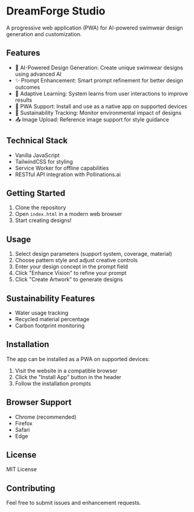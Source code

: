 # DreamForge Studio

A progressive web application (PWA) for AI-powered swimwear design generation and customization.

## Features

- 🎨 AI-Powered Design Generation: Create unique swimwear designs using advanced AI
- ✨ Prompt Enhancement: Smart prompt refinement for better design outcomes
- 🔄 Adaptive Learning: System learns from user interactions to improve results
- 📱 PWA Support: Install and use as a native app on supported devices
- 🌱 Sustainability Tracking: Monitor environmental impact of designs
- 📤 Image Upload: Reference image support for style guidance

## Technical Stack

- Vanilla JavaScript
- TailwindCSS for styling
- Service Worker for offline capabilities
- RESTful API integration with Pollinations.ai

## Getting Started

1. Clone the repository
2. Open `index.html` in a modern web browser
3. Start creating designs!

## Usage

1. Select design parameters (support system, coverage, material)
2. Choose pattern style and adjust creative controls
3. Enter your design concept in the prompt field
4. Click "Enhance Vision" to refine your prompt
5. Click "Create Artwork" to generate designs

## Sustainability Features

- Water usage tracking
- Recycled material percentage
- Carbon footprint monitoring

## Installation

The app can be installed as a PWA on supported devices:

1. Visit the website in a compatible browser
2. Click the "Install App" button in the header
3. Follow the installation prompts

## Browser Support

- Chrome (recommended)
- Firefox
- Safari
- Edge

## License

MIT License

## Contributing

Feel free to submit issues and enhancement requests.